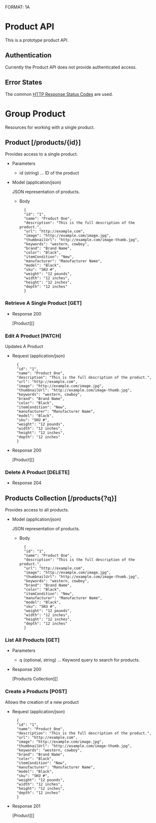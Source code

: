 FORMAT: 1A

# Product API
This is a prototype product API.

## Authentication
Currently the Product API does not provide authenticated access.

## Error States
The common [HTTP Response Status Codes](https://github.com/for-GET/know-your-http-well/blob/master/status-codes.md) are used.

# Group Product
Resources for working with a single product.

## Product [/products/{id}]
Provides access to a single product.

+ Parameters
    + id (string) ... ID of the product

+ Model (application/json)

    JSON representation of products.

    + Body

            {
            "id": "1",
            "name": "Product One",
            "description": "This is the full description of the product.",
            "url": "http://example.com",
            "image": "http://example.com/image.jpg",
            "thumbnailUrl": "http://example.com/image-thumb.jpg",
            "keywords": "western, cowboy",
            "brand": "Brand Name",
            "color": "Black",
            "itemCondition": "New",
            "manufacturer": "Manufacturer Name",
            "model": "Black",
            "sku": "SKU #",
            "weight": "12 pounds",
            "width": "12 inches",
            "height": "12 inches",
            "depth": "12 inches"
            }

### Retrieve A Single Product [GET]
+ Response 200
    
    [Product][]

### Edit A Product [PATCH]
Updates A Product

+ Request (application/json)

        {
        "id": "1",
        "name": "Product One",
        "description": "This is the full description of the product.",
        "url": "http://example.com",
        "image": "http://example.com/image.jpg",
        "thumbnailUrl": "http://example.com/image-thumb.jpg",
        "keywords": "western, cowboy",
        "brand": "Brand Name",
        "color": "Black",
        "itemCondition": "New",
        "manufacturer": "Manufacturer Name",
        "model": "Black",
        "sku": "SKU #",
        "weight": "12 pounds",
        "width": "12 inches",
        "height": "12 inches",
        "depth": "12 inches"
        }

+ Response 200
    
    [Product][]

### Delete A Product [DELETE]
+ Response 204

## Products Collection [/products{?q}]
Provides access to all products.

+ Model (application/json)

    JSON representation of products.

    + Body

            {
            "id": "1",
            "name": "Product One",
            "description": "This is the full description of the product.",
            "url": "http://example.com",
            "image": "http://example.com/image.jpg",
            "thumbnailUrl": "http://example.com/image-thumb.jpg",
            "keywords": "western, cowboy",
            "brand": "Brand Name",
            "color": "Black",
            "itemCondition": "New",
            "manufacturer": "Manufacturer Name",
            "model": "Black",
            "sku": "SKU #",
            "weight": "12 pounds",
            "width": "12 inches",
            "height": "12 inches",
            "depth": "12 inches"
            }

### List All Products [GET]
+ Parameters
    + q (optional, string) ... Keyword query to search for products.

+ Response 200

    [Products Collection][]

### Create a Products [POST]
Allows the creation of a new product

+ Request (application/json)

        {
        "id": "1",
        "name": "Product One",
        "description": "This is the full description of the product.",
        "url": "http://example.com",
        "image": "http://example.com/image.jpg",
        "thumbnailUrl": "http://example.com/image-thumb.jpg",
        "keywords": "western, cowboy",
        "brand": "Brand Name",
        "color": "Black",
        "itemCondition": "New",
        "manufacturer": "Manufacturer Name",
        "model": "Black",
        "sku": "SKU #",
        "weight": "12 pounds",
        "width": "12 inches",
        "height": "12 inches",
        "depth": "12 inches"
        }

+ Response 201

    [Product][]
